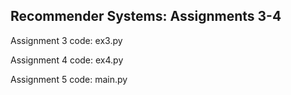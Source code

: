 ## Recommender Systems: Assignments 3-4

Assignment 3 code: ex3.py

Assignment 4 code: ex4.py

Assignment 5 code: main.py

